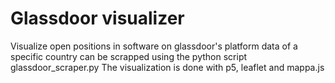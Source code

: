 # Glassdoor visualizer
Visualize open positions in software on glassdoor's platform
data of a specific country can be scrapped using the python script glassdoor_scraper.py
The visualization is done with p5, leaflet and mappa.js